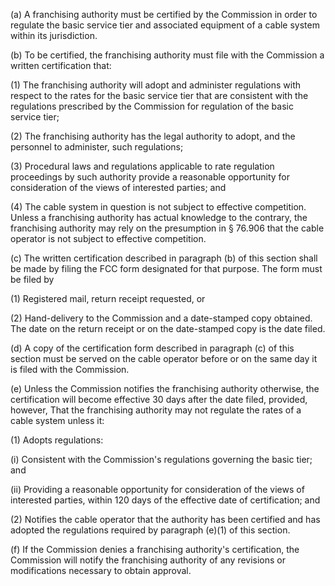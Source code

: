(a) A franchising authority must be certified by the Commission in order to regulate the basic service tier and associated equipment of a cable system within its jurisdiction.

(b) To be certified, the franchising authority must file with the Commission a written certification that:

(1) The franchising authority will adopt and administer regulations with respect to the rates for the basic service tier that are consistent with the regulations prescribed by the Commission for regulation of the basic service tier;

(2) The franchising authority has the legal authority to adopt, and the personnel to administer, such regulations;

(3) Procedural laws and regulations applicable to rate regulation proceedings by such authority provide a reasonable opportunity for consideration of the views of interested parties; and

(4) The cable system in question is not subject to effective competition. Unless a franchising authority has actual knowledge to the contrary, the franchising authority may rely on the presumption in § 76.906 that the cable operator is not subject to effective competition.

(c) The written certification described in paragraph (b) of this section shall be made by filing the FCC form designated for that purpose. The form must be filed by

(1) Registered mail, return receipt requested, or

(2) Hand-delivery to the Commission and a date-stamped copy obtained. The date on the return receipt or on the date-stamped copy is the date filed.

(d) A copy of the certification form described in paragraph (c) of this section must be served on the cable operator before or on the same day it is filed with the Commission.

(e) Unless the Commission notifies the franchising authority otherwise, the certification will become effective 30 days after the date filed, provided, however, That the franchising authority may not regulate the rates of a cable system unless it:

(1) Adopts regulations:

(i) Consistent with the Commission's regulations governing the basic tier; and

(ii) Providing a reasonable opportunity for consideration of the views of interested parties, within 120 days of the effective date of certification; and

(2) Notifies the cable operator that the authority has been certified and has adopted the regulations required by paragraph (e)(1) of this section.

(f) If the Commission denies a franchising authority's certification, the Commission will notify the franchising authority of any revisions or modifications necessary to obtain approval.

